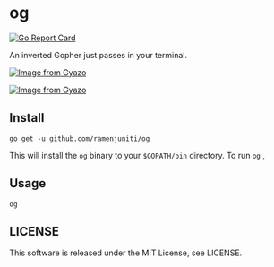 # og

[![Go Report Card](https://goreportcard.com/badge/github.com/ramenjuniti/og)](https://goreportcard.com/report/github.com/ramenjuniti/og)

An inverted Gopher just passes in your terminal.

[![Image from Gyazo](https://i.gyazo.com/eef2a6f520f27831d2528e9cb5a1188e.gif)](https://gyazo.com/eef2a6f520f27831d2528e9cb5a1188e)

[![Image from Gyazo](https://i.gyazo.com/3ef23a56b8c467cb0575ce387a01a2ac.gif)](https://gyazo.com/3ef23a56b8c467cb0575ce387a01a2ac)

## Install

```
go get -u github.com/ramenjuniti/og
```
This will install the `og` binary to your `$GOPATH/bin` directory.
To run `og` , 

## Usage

```
og
```

## LICENSE

This software is released under the MIT License, see LICENSE.